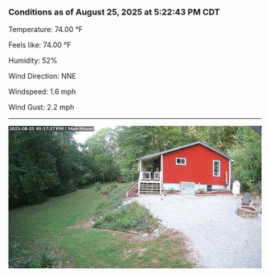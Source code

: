 ### Conditions as of August 25, 2025 at 5:22:43 PM CDT 

Temperature: 74.00 &deg;F

Feels like: 74.00 &deg;F

Humidity: 52%

Wind Direction: NNE

Windspeed: 1.6 mph

Wind Gust: 2.2 mph

---

<img src="./images/latest.jpeg"/>

